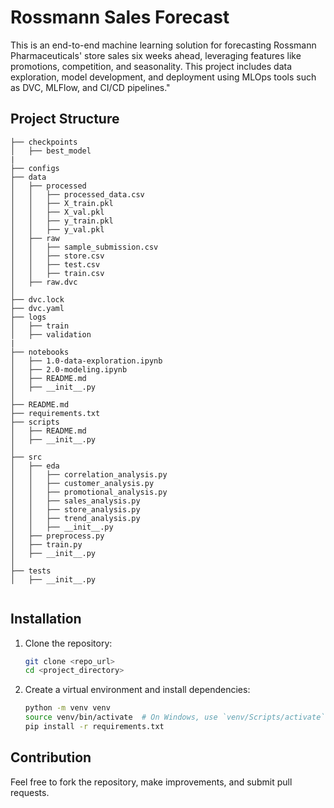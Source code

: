 # Rossmann Sales Forecast

This is an end-to-end machine learning solution for forecasting Rossmann Pharmaceuticals' store sales six weeks ahead, leveraging features like promotions, competition, and seasonality. This project includes data exploration, model development, and deployment using MLOps tools such as DVC, MLFlow, and CI/CD pipelines."

## Project Structure

```
├── checkpoints  
│   ├── best_model
|
├── configs                     
├── data
│   ├── processed
│   │   ├── processed_data.csv    
│   │   ├── X_train.pkl 
│   │   ├── X_val.pkl    
│   │   ├── y_train.pkl    
│   │   ├── y_val.pkl    
│   ├── raw
│   │   ├── sample_submission.csv 
│   │   ├── store.csv             
│   │   ├── test.csv              
│   │   ├── train.csv             
│   ├── raw.dvc                   
│
├── dvc.lock                    
├── dvc.yaml                    
├── logs 
│   ├── train
│   ├── validation
|                
├── notebooks
│   ├── 1.0-data-exploration.ipynb 
│   ├── 2.0-modeling.ipynb 
│   ├── README.md                 
│   ├── __init__.py               
│
├── README.md                   
├── requirements.txt            
├── scripts
│   ├── README.md                 
│   ├── __init__.py               
│
├── src
│   ├── eda
│   │   ├── correlation_analysis.py
│   │   ├── customer_analysis.py   
│   │   ├── promotional_analysis.py
│   │   ├── sales_analysis.py      
│   │   ├── store_analysis.py      
│   │   ├── trend_analysis.py      
│   │   ├── __init__.py            
│   ├── preprocess.py             
│   ├── train.py             
│   ├── __init__.py               
│
├── tests
│   ├── __init__.py               


```

## Installation

1. Clone the repository:
   ```bash
   git clone <repo_url>
   cd <project_directory>
   ```

2. Create a virtual environment and install dependencies:
   ```bash
   python -m venv venv
   source venv/bin/activate  # On Windows, use `venv/Scripts/activate`
   pip install -r requirements.txt
   ```

## Contribution

Feel free to fork the repository, make improvements, and submit pull requests.
